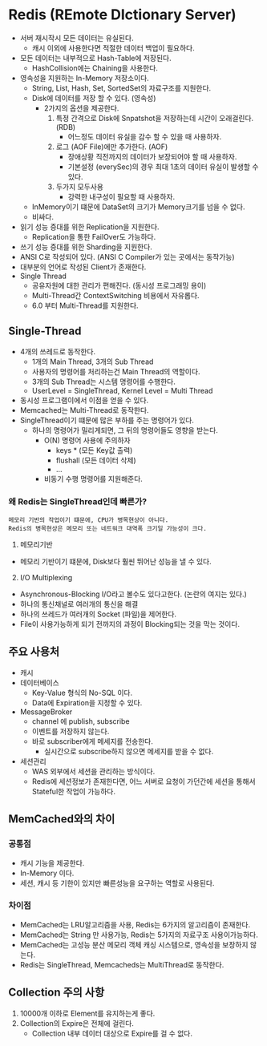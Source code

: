 # Redis (REmote DIctionary Server)
- 서버 재시작시 모든 데이터는 유실된다.
  - 캐시 이외에 사용한다면 적절한 데이터 백업이 필요하다.
- 모든 데이터는 내부적으로 Hash-Table에 저장된다.
  - HashCollision에는 Chaining을 사용한다.
- 영속성을 지원하는 In-Memory 저장소이다.
  - String, List, Hash, Set, SortedSet의 자료구조를 지원한다.
  - Disk에 데이터를 저장 할 수 있다. (영속성)
    - 2가지의 옵션을 제공한다.
        1. 특정 간격으로 Disk에 Snpatshot을 저장하는데 시간이 오래걸린다. (RDB)
           - 어느정도 데이터 유실을 감수 할 수 있을 때 사용하자.
        2. 로그 (AOF File)에만 추가한다.  (AOF)
           - 장애상황 직전까지의 데이터가 보장되어야 할 때 사용하자.
           - 기본설정 (everySec)의 경우 최대 1초의 데이터 유실이 발생할 수 있다.
        3. 두가지 모두사용
           - 강력한 내구성이 필요할 때 사용하자.
  - InMemory이기 떄문에 DataSet의 크기가 Memory크기를 넘을 수 없다.
  - 비싸다.
- 읽기 성능 증대를 위한 Replication을 지원한다.
  - Replication을 통한 FailOver도 가능하다.
- 쓰기 성능 증대를 위한 Sharding을 지원한다.
- ANSI C로 작성되어 있다. (ANSI C Compiler가 있는 곳에서는 동작가능)
- 대부분의 언어로 작성된 Client가 존재한다.
- Single Thread
  - 공유자원에 대한 관리가 편해진다. (동시성 프로그래밍 용이)
  - Multi-Thread간 ContextSwitching 비용에서 자유롭다.
  - 6.0 부터 Multi-Thread를 지원한다.

## Single-Thread
- 4개의 쓰레드로 동작한다.
  - 1개의 Main Thread, 3개의 Sub Thread
  - 사용자의 명령어를 처리하는건 Main Thread의 역할이다.
  - 3개의 Sub Thread는 시스템 명령어를 수행한다.
  - UserLevel = SingleThread, Kernel Level = Multi Thread
- 동시성 프로그램이에서 이점을 얻을 수 있다.
- Memcached는 Multi-Thread로 동작한다.
- SingleThread이기 떄문에 많은 부하를 주는 명령어가 있다.
  - 하나의 명령어가 밀리게되면, 그 뒤의 명령어들도 영향을 받는다.
    - O(N) 명령어 사용에 주의하자
      - keys * (모든 Key값 출력)
      - flushall (모든 데이터 삭제)
      - ...
    - 비동기 수행 명령어를 지원해준다.

### 왜 Redis는 SingleThread인데 빠른가?
```text
메모리 기반의 작업이기 떄문에, CPU가 병목현상이 아니다.
Redis의 병목현상은 메모리 또는 네트워크 대역폭 크기일 가능성이 크다.
```

1. 메모리기반
  - 메모리 기반이기 떄문에, Disk보다 훨씬 뛰어난 성능을 낼 수 있다.
2. I/O Multiplexing
  - Asynchronous-Blocking I/O라고 볼수도 있다고한다. (논란의 여지는 있다.)
  - 하나의 통신채널로 여러개의 통신을 해결
  - 하나의 쓰레드가 여러개의 Socket (파일)을 제어한다.
  - File이 사용가능하게 되기 전까지의 과정이 Blocking되는 것을 막는 것이다.

## 주요 사용처
- 캐시
- 데이터베이스
  - Key-Value 형식의 No-SQL 이다.
  - Data에 Expiration을 지정할 수 있다.
- MessageBroker
  - channel 에 publish, subscribe
  - 이벤트를 저장하지 않는다. 
  - 바로 subscriber에게 메세지를 전송한다.
    - 실시간으로 subscribe하지 않으면 메세지를 받을 수 없다.
- 세션관리
  - WAS 외부에서 세션을 관리하는 방식이다.
  - Redis에 세션정보가 존재한다면, 어느 서버로 요청이 가던간에 세션을 통해서 Stateful한 작업이 가능하다.
## MemCached와의 차이

### 공통점
- 캐시 기능을 제공한다.
- In-Memory 이다.
- 세션, 캐시 등 기한이 있지만 빠른성능을 요구하는 역할로 사용된다.

### 차이점
- MemCached는 LRU알고리즘을 사용, Redis는 6가지의 알고리즘이 존재한다.
- MemCached는 String 만 사용가능, Redis는 5가지의 자료구조 사용이가능하다.
- MemCached는 고성능 분산 메모리 객체 캐싱 시스템으로, 영속성을 보장하지 않는다.
- Redis는 SingleThread, Memcacheds는 MultiThread로 동작한다.

## Collection 주의 사항
1. 10000개 이하로 Element를 유지하는게 좋다.
2. Collection의 Expire은 전체에 걸린다.
   - Collection 내부 데이터 대상으로 Expire를 걸 수 없다.
